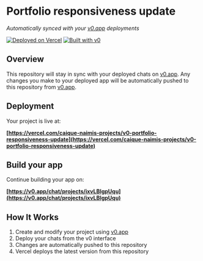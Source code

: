 # Portfolio responsiveness update

*Automatically synced with your [v0.app](https://v0.app) deployments*

[![Deployed on Vercel](https://img.shields.io/badge/Deployed%20on-Vercel-black?style=for-the-badge&logo=vercel)](https://vercel.com/caique-naimis-projects/v0-portfolio-responsiveness-update)
[![Built with v0](https://img.shields.io/badge/Built%20with-v0.app-black?style=for-the-badge)](https://v0.app/chat/projects/ixvLBIgpUqu)

## Overview

This repository will stay in sync with your deployed chats on [v0.app](https://v0.app).
Any changes you make to your deployed app will be automatically pushed to this repository from [v0.app](https://v0.app).

## Deployment

Your project is live at:

**[https://vercel.com/caique-naimis-projects/v0-portfolio-responsiveness-update](https://vercel.com/caique-naimis-projects/v0-portfolio-responsiveness-update)**

## Build your app

Continue building your app on:

**[https://v0.app/chat/projects/ixvLBIgpUqu](https://v0.app/chat/projects/ixvLBIgpUqu)**

## How It Works

1. Create and modify your project using [v0.app](https://v0.app)
2. Deploy your chats from the v0 interface
3. Changes are automatically pushed to this repository
4. Vercel deploys the latest version from this repository
